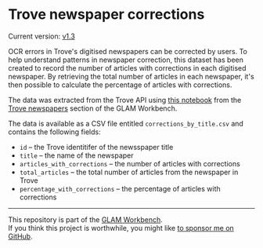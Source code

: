 # Trove newspaper corrections

Current version: [v1.3](https://github.com/GLAM-Workbench/trove-newspapers-corrections/releases/tag/v1.3)

OCR errors in Trove's digitised newspapers can be corrected by users. To help understand patterns in newspaper correction, this dataset has been created to record the number of articles with corrections in each digitised newspaper. By retrieving the total number of articles in each newspaper, it's then possible to calculate the percentage of articles with corrections.

The data was extracted from the Trove API using [this notebook](https://glam-workbench.net/trove-newspapers/Analysing_OCR_corrections/) from the [Trove newspapers](https://glam-workbench.net/trove-newspapers/) section of the GLAM Workbench.

The data is available as a CSV file entitled `corrections_by_title.csv` and contains the following fields:

- `id` – the Trove identitifer of the newsspaper title
- `title` – the name of the newspaper
- `articles_with_corrections` – the number of articles with corrections
- `total_articles` – the total number of articles from the newspaper in Trove
- `percentage_with_corrections` – the percentage of articles with corrections

----

This repository is part of the [GLAM Workbench](https://glam-workbench.net/).  
If you think this project is worthwhile, you might like [to sponsor me on GitHub](https://github.com/sponsors/wragge?o=esb).
